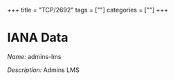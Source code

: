 +++
title = "TCP/2692"
tags = [""]
categories = [""]
+++

# IANA Data

_Name:_ admins-lms

_Description:_ Admins LMS

